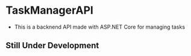 # TaskManagerAPI
- This is a backnend API made with ASP.NET Core for managing tasks 

## Still Under Development


